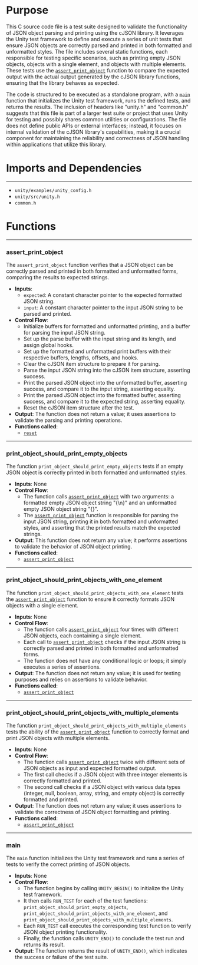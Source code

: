 # Purpose
This C source code file is a test suite designed to validate the functionality of JSON object parsing and printing using the cJSON library. It leverages the Unity test framework to define and execute a series of unit tests that ensure JSON objects are correctly parsed and printed in both formatted and unformatted styles. The file includes several static functions, each responsible for testing specific scenarios, such as printing empty JSON objects, objects with a single element, and objects with multiple elements. These tests use the [`assert_print_object`](#assert_print_object) function to compare the expected output with the actual output generated by the cJSON library functions, ensuring that the library behaves as expected.

The code is structured to be executed as a standalone program, with a [`main`](#CJSON_CDECLmain) function that initializes the Unity test framework, runs the defined tests, and returns the results. The inclusion of headers like "unity.h" and "common.h" suggests that this file is part of a larger test suite or project that uses Unity for testing and possibly shares common utilities or configurations. The file does not define public APIs or external interfaces; instead, it focuses on internal validation of the cJSON library's capabilities, making it a crucial component for maintaining the reliability and correctness of JSON handling within applications that utilize this library.
# Imports and Dependencies

---
- `unity/examples/unity_config.h`
- `unity/src/unity.h`
- `common.h`


# Functions

---
### assert\_print\_object<!-- {{#callable:assert_print_object}} -->
The `assert_print_object` function verifies that a JSON object can be correctly parsed and printed in both formatted and unformatted forms, comparing the results to expected strings.
- **Inputs**:
    - `expected`: A constant character pointer to the expected formatted JSON string.
    - `input`: A constant character pointer to the input JSON string to be parsed and printed.
- **Control Flow**:
    - Initialize buffers for formatted and unformatted printing, and a buffer for parsing the input JSON string.
    - Set up the parse buffer with the input string and its length, and assign global hooks.
    - Set up the formatted and unformatted print buffers with their respective buffers, lengths, offsets, and hooks.
    - Clear the cJSON item structure to prepare it for parsing.
    - Parse the input JSON string into the cJSON item structure, asserting success.
    - Print the parsed JSON object into the unformatted buffer, asserting success, and compare it to the input string, asserting equality.
    - Print the parsed JSON object into the formatted buffer, asserting success, and compare it to the expected string, asserting equality.
    - Reset the cJSON item structure after the test.
- **Output**: The function does not return a value; it uses assertions to validate the parsing and printing operations.
- **Functions called**:
    - [`reset`](common.h.driver.md#reset)


---
### print\_object\_should\_print\_empty\_objects<!-- {{#callable:print_object_should_print_empty_objects}} -->
The function `print_object_should_print_empty_objects` tests if an empty JSON object is correctly printed in both formatted and unformatted styles.
- **Inputs**: None
- **Control Flow**:
    - The function calls [`assert_print_object`](#assert_print_object) with two arguments: a formatted empty JSON object string "{\n}" and an unformatted empty JSON object string "{}".
    - The [`assert_print_object`](#assert_print_object) function is responsible for parsing the input JSON string, printing it in both formatted and unformatted styles, and asserting that the printed results match the expected strings.
- **Output**: This function does not return any value; it performs assertions to validate the behavior of JSON object printing.
- **Functions called**:
    - [`assert_print_object`](#assert_print_object)


---
### print\_object\_should\_print\_objects\_with\_one\_element<!-- {{#callable:print_object_should_print_objects_with_one_element}} -->
The function `print_object_should_print_objects_with_one_element` tests the [`assert_print_object`](#assert_print_object) function to ensure it correctly formats JSON objects with a single element.
- **Inputs**: None
- **Control Flow**:
    - The function calls [`assert_print_object`](#assert_print_object) four times with different JSON objects, each containing a single element.
    - Each call to [`assert_print_object`](#assert_print_object) checks if the input JSON string is correctly parsed and printed in both formatted and unformatted forms.
    - The function does not have any conditional logic or loops; it simply executes a series of assertions.
- **Output**: The function does not return any value; it is used for testing purposes and relies on assertions to validate behavior.
- **Functions called**:
    - [`assert_print_object`](#assert_print_object)


---
### print\_object\_should\_print\_objects\_with\_multiple\_elements<!-- {{#callable:print_object_should_print_objects_with_multiple_elements}} -->
The function `print_object_should_print_objects_with_multiple_elements` tests the ability of the [`assert_print_object`](#assert_print_object) function to correctly format and print JSON objects with multiple elements.
- **Inputs**: None
- **Control Flow**:
    - The function calls [`assert_print_object`](#assert_print_object) twice with different sets of JSON objects as input and expected formatted output.
    - The first call checks if a JSON object with three integer elements is correctly formatted and printed.
    - The second call checks if a JSON object with various data types (integer, null, boolean, array, string, and empty object) is correctly formatted and printed.
- **Output**: The function does not return any value; it uses assertions to validate the correctness of JSON object formatting and printing.
- **Functions called**:
    - [`assert_print_object`](#assert_print_object)


---
### main<!-- {{#callable:CJSON_CDECL::main}} -->
The `main` function initializes the Unity test framework and runs a series of tests to verify the correct printing of JSON objects.
- **Inputs**: None
- **Control Flow**:
    - The function begins by calling `UNITY_BEGIN()` to initialize the Unity test framework.
    - It then calls `RUN_TEST` for each of the test functions: `print_object_should_print_empty_objects`, `print_object_should_print_objects_with_one_element`, and `print_object_should_print_objects_with_multiple_elements`.
    - Each `RUN_TEST` call executes the corresponding test function to verify JSON object printing functionality.
    - Finally, the function calls `UNITY_END()` to conclude the test run and returns its result.
- **Output**: The function returns the result of `UNITY_END()`, which indicates the success or failure of the test suite.


